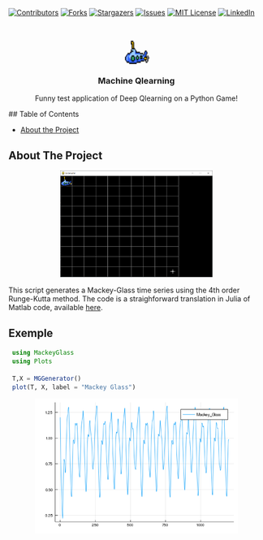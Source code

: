 [![Contributors][contributors-shield]][contributors-url]
[![Forks][forks-shield]][forks-url]
[![Stargazers][stars-shield]][stars-url]
[![Issues][issues-shield]][issues-url]
[![MIT License][license-shield]][license-url]
[![LinkedIn][linkedin-shield]][linkedin-url]

<!-- PROJECT LOGO -->
<br />
<p align="center">
  <a href="url"><img src="https://github.com/JonathanCourtois/Machine_Qlearning/blob/master/image/objects/submarineV3.PNG" align="center" height="48" width="49" ></a>
  
  <h3 align="center">Machine Qlearning</h3>

  <p align="center">
    Funny test application of Deep Qlearning on a Python Game!
  </p>
</p>
<!-- TABLE OF CONTENTS -->
## Table of Contents

* [About the Project](#about-the-project)



<!-- ABOUT THE PROJECT -->
## About The Project

<p align="center">
<img width="300" src="https://github.com/JonathanCourtois/Machine_Qlearning/blob/master/image/Presentation/FirstBuild.PNG"/>
</p>

This script generates a Mackey-Glass time series using the 4th 
order Runge-Kutta method. The code is a straighforward translation 
in Julia of Matlab code, available [here](https://ww2.mathworks.cn/matlabcentral/fileexchange/24390-mackey-glass-time-series-generator?s_tid=prof_contriblnk).                                           
 

## Exemple

```julia
 using MackeyGlass
 using Plots

 T,X = MGGenerator()
 plot(T, X, label = "Mackey Glass")
```
<p align="center">
<img width="400px" src="https://github.com/JonathanCourtois/MackeyGlass/blob/master/MGplot.png"/>
</p>

<!-- MARKDOWN LINKS & IMAGES -->
<!-- https://www.markdownguide.org/basic-syntax/#reference-style-links -->
[contributors-shield]: https://img.shields.io/github/contributors/JonathanCourtois/Machine_Qlearning.svg?style=flat-square
[contributors-url]: https://github.com/JonathanCourtois/Machine_Qlearning/graphs/contributors
[forks-shield]: https://img.shields.io/github/forks/JonathanCourtois/Machine_Qlearning.svg?style=flat-square
[forks-url]: https://github.com/JonathanCourtois/Machine_Qlearning/network/members
[stars-shield]: https://img.shields.io/github/stars/JonathanCourtois/Machine_Qlearning.svg?style=flat-square
[stars-url]: https://github.com/JonathanCourtois/Machine_Qlearning/stargazers
[issues-shield]: https://img.shields.io/github/issues/JonathanCourtois/Machine_Qlearning.svg?style=flat-square
[issues-url]: https://github.com/JonathanCourtois/Machine_Qlearning/issues
[license-shield]: https://img.shields.io/github/license/JonathanCourtois/Machine_Qlearnin.svg?style=flat-square
[license-url]: https://github.com/JonathanCourtois/Machine_Qlearning/blob/master/LICENSE.txt
[linkedin-shield]: https://img.shields.io/badge/-LinkedIn-black.svg?style=flat-square&logo=linkedin&colorB=555
[linkedin-url]: https://www.linkedin.com/in/jonathan-courtois
[product-screenshot]: image/Presentation/FirstBuild.PNG

